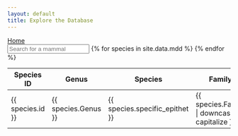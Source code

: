 ```yaml
---
layout: default
title: Explore the Database
---
```

<script src="/js/filter.js"></script>


<nav><a href="/index.html">Home</a></nav>

<input class="input_text" type="text" id="searchTerm" placeholder="Search for a mammal">


<table class="table" id="fullTable">    
    <thead>
    <tr>
        <th>Species ID</th>
        <th>Genus</th>
        <th>Species</th>
        <th>Family</th>
        <th>Order</th>
    </tr>
    </thead>
    <tbody>
        {% for species in site.data.mdd %}
            <tr>
            <td>{{ species.id }}</td>
            <td>{{ species.Genus }}</td>
            <td>{{ species.specific_epithet }}</td>
            <td>{{ species.Family | downcase | capitalize }}</td>
            <td>{{ species.Order | downcase | capitalize }}</td>
            </tr>
        {% endfor %}
    </tbody>
</table>
<script>document.querySelector('#searchTerm').addEventListener('keyup', filterFunc, false);</script>